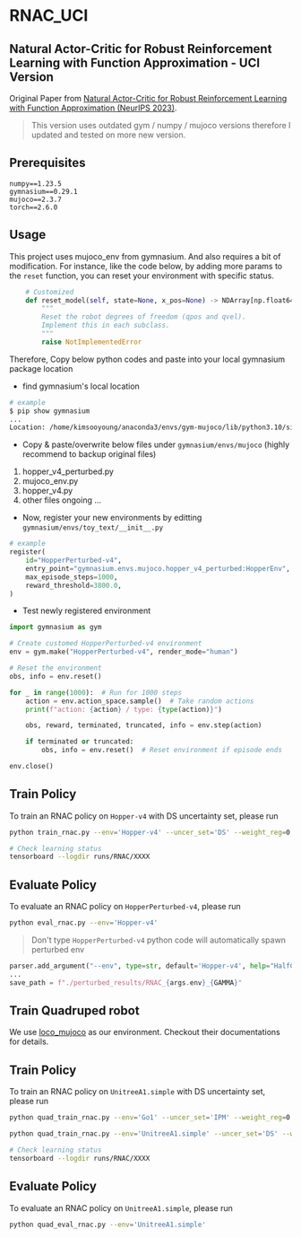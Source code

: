 # RNAC_UCI

## **Natural Actor-Critic for Robust Reinforcement Learning with Function Approximation - UCI Version**

Original Paper from [Natural Actor-Critic for Robust Reinforcement Learning with Function Approximation (NeurIPS 2023)](https://arxiv.org/abs/2307.08875). 

> This version uses outdated gym / numpy / mujoco versions therefore I updated and tested on more new version.

## Prerequisites
```
numpy==1.23.5
gymnasium==0.29.1
mujoco==2.3.7
torch==2.6.0
```
## Usage

This project uses mujoco_env from gymnasium. And also requires a bit of modification. For instance, like the code below, by adding more params to the `reset` function, you can reset your environment with specific status.

```python
    # Customized
    def reset_model(self, state=None, x_pos=None) -> NDArray[np.float64]:
        """
        Reset the robot degrees of freedom (qpos and qvel).
        Implement this in each subclass.
        """
        raise NotImplementedError
```

Therefore, Copy below python codes and paste into your local gymnasium package location 

* find gymnasium's local location

```bash
# example
$ pip show gymnasium
...
Location: /home/kimsooyoung/anaconda3/envs/gym-mujoco/lib/python3.10/site-packages/gymnasium/envs/mujoco
```

* Copy & paste/overwrite below files under `gymnasium/envs/mujoco` (highly recommend to backup original files)
1. hopper_v4_perturbed.py
2. mujoco_env.py
3. hopper_v4.py
4. other files ongoing ... 

* Now, register your new environments by editting `gymnasium/envs/toy_text/__init__.py`

```python
# example
register(
    id="HopperPerturbed-v4",
    entry_point="gymnasium.envs.mujoco.hopper_v4_perturbed:HopperEnv",
    max_episode_steps=1000,
    reward_threshold=3800.0,
)
```

* Test newly registered environment

```python
import gymnasium as gym

# Create customed HopperPerturbed-v4 environment
env = gym.make("HopperPerturbed-v4", render_mode="human")

# Reset the environment
obs, info = env.reset()

for _ in range(1000):  # Run for 1000 steps
    action = env.action_space.sample()  # Take random actions
    print(f"action: {action} / type: {type(action)}")

    obs, reward, terminated, truncated, info = env.step(action)

    if terminated or truncated:
        obs, info = env.reset()  # Reset environment if episode ends

env.close()
```

## Train Policy

To train an RNAC policy on `Hopper-v4` with DS uncertainty set, please run 

```bash
python train_rnac.py --env='Hopper-v4' --uncer_set='DS' --weight_reg=0.0

# Check learning status
tensorboard --logdir runs/RNAC/XXXX
```

## Evaluate Policy

To evaluate an RNAC policy on `HopperPerturbed-v4`, please run

```bash
python eval_rnac.py --env='Hopper-v4'
```

> Don't type `HopperPerturbed-v4` python code will automatically spawn perturbed env

```python
parser.add_argument("--env", type=str, default='Hopper-v4', help="HalfCheetah-v4/Hopper-v4/Walker2d-v4")
...
save_path = f"./perturbed_results/RNAC_{args.env}_{GAMMA}"
```

## Train Quadruped robot

We use [loco_mujoco](https://github.com/robfiras/loco-mujoco) as our environment. Checkout their documentations for details.

## Train Policy

To train an RNAC policy on `UnitreeA1.simple` with DS uncertainty set, please run 

```bash
python quad_train_rnac.py --env='Go1' --uncer_set='IPM' --weight_reg=0.0

python quad_train_rnac.py --env='UnitreeA1.simple' --uncer_set='DS' --weight_reg=0.0

# Check learning status
tensorboard --logdir runs/RNAC/XXXX
```

## Evaluate Policy

To evaluate an RNAC policy on `UnitreeA1.simple`, please run

```bash
python quad_eval_rnac.py --env='UnitreeA1.simple'
```